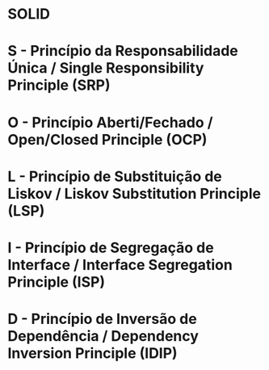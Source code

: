 # SOLID

# S - Princípio da Responsabilidade Única / Single Responsibility Principle (SRP)

# O - Princípio Aberti/Fechado / Open/Closed Principle (OCP)

# L - Princípio de Substituição de Liskov / Liskov Substitution Principle (LSP)

# I - Princípio de Segregação de Interface / Interface Segregation Principle (ISP)

# D - Princípio de Inversão de Dependência / Dependency Inversion Principle (IDIP)